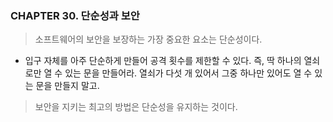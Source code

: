 ### CHAPTER 30. 단순성과 보안 

> 소프트웨어의 보안을 보장하는 가장 중요한 요소는 단순성이다.

- 입구 자체를 아주 단순하게 만들어 공격 횟수를 제한할 수 있다. 즉, 딱 하나의 열쇠로만 열 수 있는 문을 만들어라.
열쇠가 다섯 개 있어서 그중 하나만 있어도 열 수 있는 문을 만들지 말고. 

> 보안을 지키는 최고의 방법은 단순성을 유지하는 것이다. 

